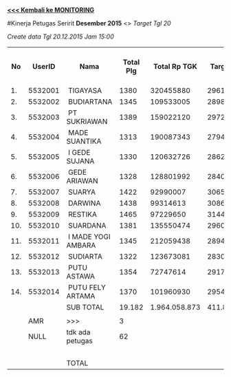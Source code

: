 **[<<< Kembali ke MONITORING](https://github.com/suriawan/Area-Bali-Utara/blob/master/TUSBUNG.md)**

#Kinerja Petugas Seririt
**Desember 2015** <>   _Target Tgl 20_




_Create data Tgl 20.12.2015 Jam 15:00_

<table><tbody><tr><th>No</th><th>UserID</th><th>Nama</th><th>Total Plg</th><th>Total Rp TGK</th><th>Target TGK</th><th>Realisasi Saldo TGK (Blm Lunas)</th><th>% Pencapaian Thd Target TGK</th><th>PK 2 Bln - Blm Lunas</th><th>PK 3 Bln - Blm Lunas</th><th>PK 4 Bln - Blm Lunas</th></tr><tr><td>1.</td><td>5532001</td><td>&nbsp;TIGAYASA</td><td>1380</td><td>320455880</td><td>29610112</td><td>84.161.747</td><td>-84%</td><td>2</td><td>0</td><td>0</td></tr><tr><td>2.</td><td>5532002</td><td>&nbsp;BUDIARTANA</td><td>1345</td><td>109533005</td><td>28982422</td><td>26.160.763</td><td>110%</td><td>4</td><td>0</td><td>0</td></tr><tr><td>3.</td><td>5532003</td><td>&nbsp;PT SUKRIAWAN</td><td>1389</td><td>159022120</td><td>29721223</td><td>66.723.405</td><td>-24%</td><td>6</td><td>0</td><td>0</td></tr><tr><td>4.</td><td>5532004</td><td>&nbsp;MADE SUANTIKA</td><td>1313</td><td>190087343</td><td>27942829</td><td>53.196.047</td><td>10%</td><td>6</td><td>0</td><td>0</td></tr><tr><td>5.</td><td>5532005</td><td>&nbsp;I GEDE SUJANA</td><td>1330</td><td>120632726</td><td>28626135</td><td>35.534.225</td><td>76%</td><td>12</td><td>0</td><td>0</td></tr><tr><td>6.</td><td>5532006</td><td>&nbsp;GEDE ARIAWAN</td><td>1328</td><td>128801992</td><td>28400829</td><td>42.552.706</td><td>50%</td><td>3</td><td>1</td><td>0</td></tr><tr><td>7.</td><td>5532007</td><td>&nbsp;SUARYA</td><td>1422</td><td>92990007</td><td>30658794</td><td>31.964.501</td><td>96%</td><td>6</td><td>0</td><td>0</td></tr><tr><td>8.</td><td>5532008</td><td>&nbsp;DARWINA</td><td>1438</td><td>99314613</td><td>30866970</td><td>29.113.808</td><td>106%</td><td>0</td><td>0</td><td>0</td></tr><tr><td>9.</td><td>5532009</td><td>&nbsp;RESTIKA</td><td>1465</td><td>97229650</td><td>31444057</td><td>23.444.374</td><td>125%</td><td>1</td><td>0</td><td>0</td></tr><tr><td>10.</td><td>5532010</td><td>&nbsp;SUARDANA</td><td>1381</td><td>135550474</td><td>29604212</td><td>20.011.021</td><td>132%</td><td>1</td><td>0</td><td>0</td></tr><tr><td>11.</td><td>5532011</td><td>&nbsp;I MADE YOGI AMBARA</td><td>1345</td><td>212059438</td><td>28946102</td><td>86.052.352</td><td>-97%</td><td>6</td><td>0</td><td>0</td></tr><tr><td>12.</td><td>5532012</td><td>&nbsp;SUDIARTA</td><td>1322</td><td>123673081</td><td>28308758</td><td>45.413.932</td><td>40%</td><td>6</td><td>0</td><td>0</td></tr><tr><td>13.</td><td>5532013</td><td>&nbsp;PUTU ASTAWA</td><td>1354</td><td>72747614</td><td>29179057</td><td>26.318.536</td><td>110%</td><td>8</td><td>0</td><td>0</td></tr><tr><td>14.</td><td>5532014</td><td>&nbsp;PUTU FELY ARTAMA</td><td>1370</td><td>101960930</td><td>29548266</td><td>22.449.120</td><td>124%</td><td>4</td><td>0</td><td>0</td></tr><tr><td> </td><td> </td><td>SUB TOTAL</td><td>19.182</td><td>1.964.058.873</td><td>411.839.766</td><td>593.096.537</td><td>56%</td><td>65</td><td>1</td><td>0</td></tr><tr><td> </td><td> </td><td> </td><td> </td><td> </td><td> </td><td> </td><td> </td><td> </td><td> </td><td> </td></tr><tr><td> </td><td>AMR</td><td>&gt;&gt;&gt;</td><td>3</td><td> </td><td> </td><td> 20.478.301 </td><td> </td><td>0</td><td>0</td><td> </td></tr><tr><td> </td><td>NULL</td><td>tdk ada petugas</td><td>62</td><td> </td><td> </td><td>15.397.919</td><td> </td><td>3</td><td>1</td><td> </td></tr><tr><td> </td><td> </td><td> </td><td> </td><td> </td><td> </td><td> 35.876.220 </td><td> </td><td> </td><td> </td><td> </td></tr><tr><td> </td><td> </td><td>TOTAL</td><td> </td><td> </td><td> </td><td> 628.972.757 </td><td> </td><td> </td><td> </td><td> </td></tr></tbody></table>

